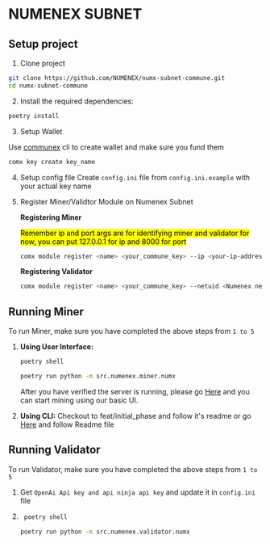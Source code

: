 # NUMENEX SUBNET
## Setup project
1. Clone project
```bash
git clone https://github.com/NUMENEX/numx-subnet-commune.git
cd numx-subnet-commune
```
2. Install the required dependencies:

```bash
poetry install
```
3. Setup Wallet

Use [communex](https://github.com/agicommies/communex) cli to create wallet and make sure you fund them

```bash
comx key create key_name
```
4. Setup config file
Create `config.ini` file from `config.ini.example` with your actual key name 

5. Register Miner/Validtor Module on Numenex Subnet

    **Registering Miner**
    
    <mark>Remember ip and port args are for identifying miner and validator for now, you can put 127.0.0.1 for ip and 8000 for port</mark>

    ```bash
    comx module register <name> <your_commune_key> --ip <your-ip-address> --port <port> --netuid <Numenex netuid>
    ```
    **Registering Validator**
    
    ```bash
    comx module register <name> <your_commune_key> --netuid <Numenex netuid>
    ```
    


## Running Miner

To run Miner, make sure you have completed the above steps from `1 to 5`
1. **Using User Interface:**
    ```bash
    poetry shell
    ```
    ```bash
    poetry run python -m src.numenex.miner.numx
    ```
    After you have verified the server is running, please go [Here](https://github.com/NUMENEX/QA-UI) and you can start mining using our basic UI.

2. **Using CLI:**
    Checkout to feat/initial_phase and follow it's readme or go [Here](https://github.com/NUMENEX/numx-subnet-commune/tree/feat/initial_phase) and follow Readme file

## Running Validator

To run Validator, make sure you have completed the above steps from `1 to 5`
1. Get `OpenAi Api key and api ninja api key` and update it in `config.ini` file

2. ```bash
    poetry shell
    ```
    ```bash
    poetry run python -m src.numenex.validator.numx
    ```

